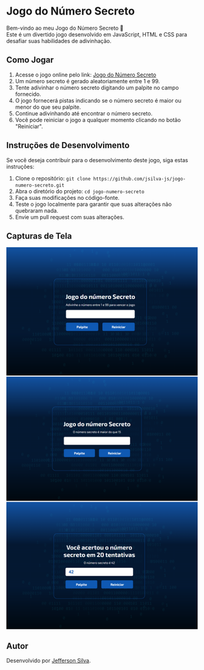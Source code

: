 # Jogo do Número Secreto

Bem-vindo ao meu Jogo do Número Secreto 🔢<br>
Este é um divertido jogo desenvolvido em JavaScript, HTML e CSS para desafiar suas habilidades de adivinhação.

## Como Jogar

1. Acesse o jogo online pelo link: [Jogo do Número Secreto](https://jsilva-js.github.io/jogo-numero-secreto/)
2. Um número secreto é gerado aleatoriamente entre 1 e 99.
3. Tente adivinhar o número secreto digitando um palpite no campo fornecido.
4. O jogo fornecerá pistas indicando se o número secreto é maior ou menor do que seu palpite.
5. Continue adivinhando até encontrar o número secreto.
6. Você pode reiniciar o jogo a qualquer momento clicando no botão "Reiniciar".

## Instruções de Desenvolvimento

Se você deseja contribuir para o desenvolvimento deste jogo, siga estas instruções:

1. Clone o repositório: `git clone https://github.com/jsilva-js/jogo-numero-secreto.git`
2. Abra o diretório do projeto: `cd jogo-numero-secreto`
3. Faça suas modificações no código-fonte.
4. Teste o jogo localmente para garantir que suas alterações não quebraram nada.
5. Envie um pull request com suas alterações.

## Capturas de Tela

![Captura de Tela](./src/images/print1.png)
![Captura de Tela](./src/images/print2.png)
![Captura de Tela](./src/images/print3.png)

## Autor

Desenvolvido por [Jefferson Silva](https://github.com/jsilva-js).
